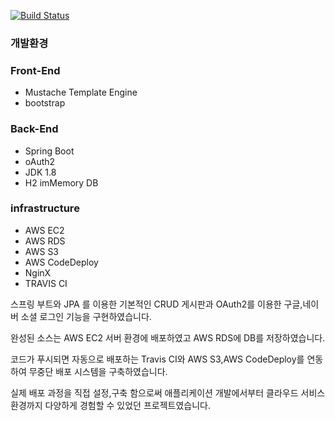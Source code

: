 [![Build Status](https://travis-ci.org/doo9104/web-test.svg?branch=master)](https://travis-ci.org/doo9104/web-test)

### **개발환경**

### **Front-End**

- Mustache Template Engine
- bootstrap

### **Back-End**

- Spring Boot
- oAuth2
- JDK 1.8
- H2 imMemory DB

### infrastructure

- AWS EC2
- AWS RDS
- AWS S3
- AWS CodeDeploy
- NginX
- TRAVIS CI

스프링 부트와 JPA 를 이용한 기본적인 CRUD 게시판과 OAuth2를 이용한 구글,네이버 소셜 로그인 기능을 구현하였습니다.

완성된 소스는 AWS EC2 서버 환경에 배포하였고 AWS RDS에 DB를 저장하였습니다. 

코드가 푸시되면 자동으로 배포하는 Travis CI와 AWS S3,AWS CodeDeploy를 연동하여 무중단 배포 시스템을 구축하였습니다.

실제 배포 과정을 직접 설정,구축 함으로써 애플리케이션 개발에서부터 클라우드 서비스 환경까지 다양하게 경험할 수 있었던 프로젝트였습니다.
